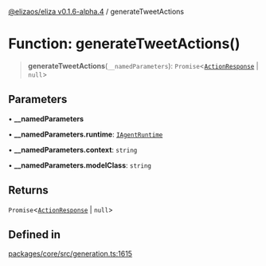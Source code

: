 [@elizaos/eliza v0.1.6-alpha.4](../index.md) / generateTweetActions

# Function: generateTweetActions()

> **generateTweetActions**(`__namedParameters`): `Promise`\<[`ActionResponse`](../interfaces/ActionResponse.md) \| `null`\>

## Parameters

• **\_\_namedParameters**

• **\_\_namedParameters.runtime**: [`IAgentRuntime`](../interfaces/IAgentRuntime.md)

• **\_\_namedParameters.context**: `string`

• **\_\_namedParameters.modelClass**: `string`

## Returns

`Promise`\<[`ActionResponse`](../interfaces/ActionResponse.md) \| `null`\>

## Defined in

[packages/core/src/generation.ts:1615](https://github.com/elizaos/eliza/blob/main/packages/core/src/generation.ts#L1615)
